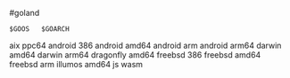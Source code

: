 #goland




















	$GOOS	$GOARCH
aix	ppc64
android	386
android	amd64
android	arm
android	arm64
darwin	amd64
darwin	arm64
dragonfly	amd64
freebsd	386
freebsd	amd64
freebsd	arm
illumos	amd64
js	wasm












